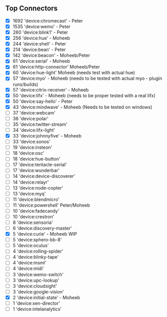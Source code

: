 ## Top Connectors

- [x] 1692 'device:chromecast' - Peter
- [x] 1535 'device:wemo' - Peter
- [x] 260 'device:blink1' - Peter
- [x] 256 'device:hue' - Moheeb
- [x] 244 'device:shell' - Peter
- [x] 214 'device:bean' - Peter
- [x] 142 'device:beacon' - Moheeb/Peter
- [x] 61 'device:serial' - Moheeb
- [x] 61 'device:http-connector' Moheeb/Peter
- [x] 60 'device:hue-light' Moheeb (needs test with actual hue)
- [x] 57 'device:myo' - Moheeb (needs to be tested with actual myo - plugin runs/builds)
- [x] 57 'device:citrix-receiver' - Moheeb
- [x] 50 'device:lifx' - Moheeb (needs to be proper tested with a real lifx)
- [x] 50 'device:say-hello' - Peter
- [x] 43 'device:mindwave' - Moheeb (Needs to be tested on windows)
- [ ] 37 'device:webcam'
- [ ] 36 'device:polar'
- [ ] 35 'device:twitter-stream'
- [ ] 34 'device:lifx-light'
- [x] 33 'device:johnnyfive' - Moheeb 
- [ ] 33 'device:sonos'
- [ ] 19 'device:insteon'
- [ ] 18 'device:osc'
- [ ] 18 'device:hue-button'
- [ ] 17 'device:tentacle-serial'
- [ ] 17 'device:wunderbar'
- [ ] 14 'device:device-discoverer'
- [ ] 14 'device:relayr'
- [ ] 13 'device:node-copter'
- [ ] 13 'device:myq'
- [ ] 11 'device:blendmicro'
- [ ] 11 'device:powershell' Peter/Moheeb
- [ ] 10 'device:fadecandy'
- [ ] 10 'device:crestron'
- [ ] 8 'device:sensoria'
- [ ] 6 'device:discovery-master'
- [x] 5 'device:curie' - Moheeb WIP
- [ ] 5 'device:sphero-bb-8'
- [ ] 5 'device:oculus'
- [ ] 4 'device:rolling-spider'
- [ ] 4 'device:blinky-tape'
- [ ] 4 'device:msml'
- [ ] 4 'device:midi'
- [ ] 3 'device:wemo-switch'
- [ ] 3 'device:upc-lookup'
- [ ] 3 'device:cloudsight'
- [ ] 3 'device:google-vision'
- [x] 2 'device:initial-state' - Moheeb 
- [ ] 1 'device:xen-director'
- [ ] 1 'device:intelanalytics'
